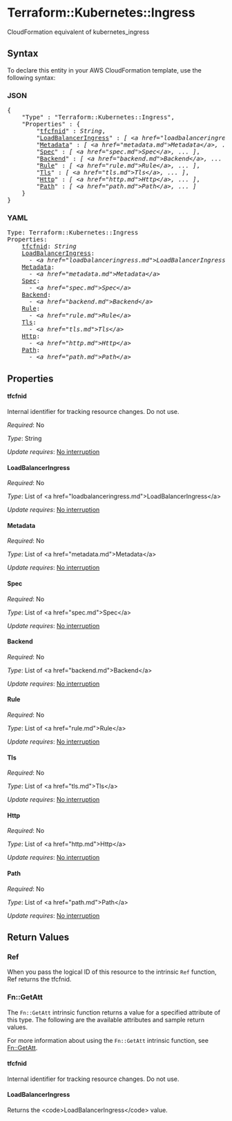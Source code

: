 # Terraform::Kubernetes::Ingress

CloudFormation equivalent of kubernetes_ingress

## Syntax

To declare this entity in your AWS CloudFormation template, use the following syntax:

### JSON

<pre>
{
    "Type" : "Terraform::Kubernetes::Ingress",
    "Properties" : {
        "<a href="#tfcfnid" title="tfcfnid">tfcfnid</a>" : <i>String</i>,
        "<a href="#loadbalanceringress" title="LoadBalancerIngress">LoadBalancerIngress</a>" : <i>[ &lt;a href=&#34;loadbalanceringress.md&#34;&gt;LoadBalancerIngress&lt;/a&gt;, ... ]</i>,
        "<a href="#metadata" title="Metadata">Metadata</a>" : <i>[ &lt;a href=&#34;metadata.md&#34;&gt;Metadata&lt;/a&gt;, ... ]</i>,
        "<a href="#spec" title="Spec">Spec</a>" : <i>[ &lt;a href=&#34;spec.md&#34;&gt;Spec&lt;/a&gt;, ... ]</i>,
        "<a href="#backend" title="Backend">Backend</a>" : <i>[ &lt;a href=&#34;backend.md&#34;&gt;Backend&lt;/a&gt;, ... ]</i>,
        "<a href="#rule" title="Rule">Rule</a>" : <i>[ &lt;a href=&#34;rule.md&#34;&gt;Rule&lt;/a&gt;, ... ]</i>,
        "<a href="#tls" title="Tls">Tls</a>" : <i>[ &lt;a href=&#34;tls.md&#34;&gt;Tls&lt;/a&gt;, ... ]</i>,
        "<a href="#http" title="Http">Http</a>" : <i>[ &lt;a href=&#34;http.md&#34;&gt;Http&lt;/a&gt;, ... ]</i>,
        "<a href="#path" title="Path">Path</a>" : <i>[ &lt;a href=&#34;path.md&#34;&gt;Path&lt;/a&gt;, ... ]</i>
    }
}
</pre>

### YAML

<pre>
Type: Terraform::Kubernetes::Ingress
Properties:
    <a href="#tfcfnid" title="tfcfnid">tfcfnid</a>: <i>String</i>
    <a href="#loadbalanceringress" title="LoadBalancerIngress">LoadBalancerIngress</a>: <i>
      - &lt;a href=&#34;loadbalanceringress.md&#34;&gt;LoadBalancerIngress&lt;/a&gt;</i>
    <a href="#metadata" title="Metadata">Metadata</a>: <i>
      - &lt;a href=&#34;metadata.md&#34;&gt;Metadata&lt;/a&gt;</i>
    <a href="#spec" title="Spec">Spec</a>: <i>
      - &lt;a href=&#34;spec.md&#34;&gt;Spec&lt;/a&gt;</i>
    <a href="#backend" title="Backend">Backend</a>: <i>
      - &lt;a href=&#34;backend.md&#34;&gt;Backend&lt;/a&gt;</i>
    <a href="#rule" title="Rule">Rule</a>: <i>
      - &lt;a href=&#34;rule.md&#34;&gt;Rule&lt;/a&gt;</i>
    <a href="#tls" title="Tls">Tls</a>: <i>
      - &lt;a href=&#34;tls.md&#34;&gt;Tls&lt;/a&gt;</i>
    <a href="#http" title="Http">Http</a>: <i>
      - &lt;a href=&#34;http.md&#34;&gt;Http&lt;/a&gt;</i>
    <a href="#path" title="Path">Path</a>: <i>
      - &lt;a href=&#34;path.md&#34;&gt;Path&lt;/a&gt;</i>
</pre>

## Properties

#### tfcfnid

Internal identifier for tracking resource changes. Do not use.

_Required_: No

_Type_: String

_Update requires_: [No interruption](https://docs.aws.amazon.com/AWSCloudFormation/latest/UserGuide/using-cfn-updating-stacks-update-behaviors.html#update-no-interrupt)

#### LoadBalancerIngress

_Required_: No

_Type_: List of &lt;a href=&#34;loadbalanceringress.md&#34;&gt;LoadBalancerIngress&lt;/a&gt;

_Update requires_: [No interruption](https://docs.aws.amazon.com/AWSCloudFormation/latest/UserGuide/using-cfn-updating-stacks-update-behaviors.html#update-no-interrupt)

#### Metadata

_Required_: No

_Type_: List of &lt;a href=&#34;metadata.md&#34;&gt;Metadata&lt;/a&gt;

_Update requires_: [No interruption](https://docs.aws.amazon.com/AWSCloudFormation/latest/UserGuide/using-cfn-updating-stacks-update-behaviors.html#update-no-interrupt)

#### Spec

_Required_: No

_Type_: List of &lt;a href=&#34;spec.md&#34;&gt;Spec&lt;/a&gt;

_Update requires_: [No interruption](https://docs.aws.amazon.com/AWSCloudFormation/latest/UserGuide/using-cfn-updating-stacks-update-behaviors.html#update-no-interrupt)

#### Backend

_Required_: No

_Type_: List of &lt;a href=&#34;backend.md&#34;&gt;Backend&lt;/a&gt;

_Update requires_: [No interruption](https://docs.aws.amazon.com/AWSCloudFormation/latest/UserGuide/using-cfn-updating-stacks-update-behaviors.html#update-no-interrupt)

#### Rule

_Required_: No

_Type_: List of &lt;a href=&#34;rule.md&#34;&gt;Rule&lt;/a&gt;

_Update requires_: [No interruption](https://docs.aws.amazon.com/AWSCloudFormation/latest/UserGuide/using-cfn-updating-stacks-update-behaviors.html#update-no-interrupt)

#### Tls

_Required_: No

_Type_: List of &lt;a href=&#34;tls.md&#34;&gt;Tls&lt;/a&gt;

_Update requires_: [No interruption](https://docs.aws.amazon.com/AWSCloudFormation/latest/UserGuide/using-cfn-updating-stacks-update-behaviors.html#update-no-interrupt)

#### Http

_Required_: No

_Type_: List of &lt;a href=&#34;http.md&#34;&gt;Http&lt;/a&gt;

_Update requires_: [No interruption](https://docs.aws.amazon.com/AWSCloudFormation/latest/UserGuide/using-cfn-updating-stacks-update-behaviors.html#update-no-interrupt)

#### Path

_Required_: No

_Type_: List of &lt;a href=&#34;path.md&#34;&gt;Path&lt;/a&gt;

_Update requires_: [No interruption](https://docs.aws.amazon.com/AWSCloudFormation/latest/UserGuide/using-cfn-updating-stacks-update-behaviors.html#update-no-interrupt)

## Return Values

### Ref

When you pass the logical ID of this resource to the intrinsic `Ref` function, Ref returns the tfcfnid.

### Fn::GetAtt

The `Fn::GetAtt` intrinsic function returns a value for a specified attribute of this type. The following are the available attributes and sample return values.

For more information about using the `Fn::GetAtt` intrinsic function, see [Fn::GetAtt](https://docs.aws.amazon.com/AWSCloudFormation/latest/UserGuide/intrinsic-function-reference-getatt.html).

#### tfcfnid

Internal identifier for tracking resource changes. Do not use.

#### LoadBalancerIngress

Returns the &lt;code&gt;LoadBalancerIngress&lt;/code&gt; value.

